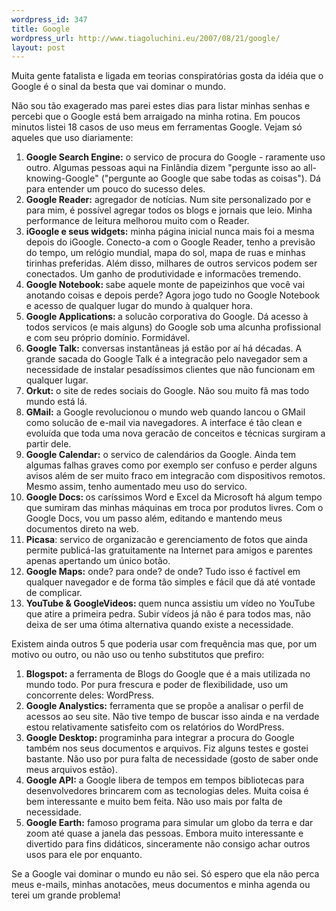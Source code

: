 ```yaml
--- 
wordpress_id: 347
title: Google
wordpress_url: http://www.tiagoluchini.eu/2007/08/21/google/
layout: post
---
```

Muita gente fatalista e ligada em teorias conspiratórias gosta da idéia que o Google é o sinal da besta que vai dominar o mundo.

Não sou tão exagerado mas parei estes dias para listar minhas senhas e percebi que o Google está bem arraigado na minha rotina. Em poucos minutos listei 18 casos de uso meus em ferramentas Google. Vejam só aqueles que uso diariamente:
<ol>
	<li><strong>Google Search Engine:</strong> o servico de procura do Google - raramente uso outro. Algumas pessoas aqui na Finlândia dizem "pergunte isso ao all-knowing-Google" ("pergunte ao Google que sabe todas as coisas"). Dá para entender um pouco do sucesso deles.</li>
	<li><strong>Google Reader:</strong> agregador de notícias. Num site personalizado por e para mim, é possível agregar todos os blogs e jornais que leio. Minha performance de leitura melhorou muito com o Reader.</li>
	<li><strong>iGoogle e seus widgets:</strong> minha página inicial nunca mais foi a mesma depois do iGoogle. Conecto-a com o Google Reader, tenho a previsão do tempo, um relógio mundial, mapa do sol, mapa de ruas e minhas tirinhas preferidas. Além disso, milhares de outros servicos podem ser conectados. Um ganho de produtividade e informacões tremendo.</li>
	<li><strong>Google Notebook: </strong>sabe aquele monte de papeizinhos que você vai anotando coisas e depois perde? Agora jogo tudo no Google Notebook e acesso de qualquer lugar do mundo à qualquer hora.</li>
	<li><strong>Google Applications: </strong>a solucão corporativa do Google. Dá acesso à todos servicos (e mais alguns) do Google sob uma alcunha profissional e com seu próprio domínio. Formidável.</li>
	<li><strong>Google Talk:</strong> conversas instantâneas já estão por aí há décadas. A grande sacada do Google Talk é a integracão pelo navegador sem a necessidade de instalar pesadíssimos clientes que não funcionam em qualquer lugar.</li>
	<li><strong>Orkut:</strong> o site de redes sociais do Google. Não sou muito fã mas todo mundo está lá.</li>
	<li><strong>GMail:</strong> a Google revolucionou o mundo web quando lancou o GMail como solucão de e-mail via navegadores. A interface é tão clean e evoluída que toda uma nova geracão de conceitos e técnicas surgiram a partir dele.</li>
	<li><strong>Google Calendar:</strong> o servico de calendários da Google. Ainda tem algumas falhas graves como por exemplo ser confuso e perder alguns avisos além de ser muito fraco em integracão com dispositivos remotos. Mesmo assim, tenho aumentado meu uso do servico.</li>
	<li><strong>Google Docs: </strong>os caríssimos Word e Excel da Microsoft há algum tempo que sumiram das minhas máquinas em troca por produtos livres. Com o Google Docs, vou um passo além, editando e mantendo meus documentos direto na web.</li>
	<li><strong>Picasa</strong>: servico de organizacão e gerenciamento de fotos que ainda permite publicá-las gratuitamente na Internet para amigos e parentes apenas apertando um único botão.</li>
	<li><strong>Google Maps:</strong> onde? para onde? de onde? Tudo isso é factível em qualquer navegador e de forma tão simples e fácil que dá até vontade de complicar.</li>
	<li><strong>YouTube &amp; GoogleVideos: </strong>quem nunca assistiu um vídeo no YouTube que atire a primeira pedra. Subir vídeos já não é para todos mas, não deixa de ser uma ótima alternativa quando existe a necessidade.</li>
</ol>
Existem ainda outros 5 que poderia usar com frequência mas que, por um motivo ou outro, ou não uso ou tenho substitutos que prefiro:
<ol>
	<li><strong>Blogspot: </strong>a ferramenta de Blogs do Google que é a mais utilizada no mundo todo. Por pura frescura e poder de flexibilidade, uso um concorrente deles: WordPress.</li>
	<li><strong>Google Analystics:</strong> ferramenta que se propõe a analisar o perfil de acessos ao seu site. Não tive tempo de buscar isso ainda e na verdade estou relativamente satisfeito com os relatórios do WordPress.</li>
	<li><strong>Google Desktop: </strong>programinha para integrar a procura do Google também nos seus documentos e arquivos. Fiz alguns testes e gostei bastante. Não uso por pura falta de necessidade (gosto de saber onde meus arquivos estão).</li>
	<li><strong>Google API:</strong> a Google libera de tempos em tempos bibliotecas para desenvolvedores brincarem com as tecnologias deles. Muita coisa é bem interessante e muito bem feita. Não uso mais por falta de necessidade.</li>
	<li><strong>Google Earth:</strong> famoso programa para simular um globo da terra e dar zoom até quase a janela das pessoas. Embora muito interessante e divertido para fins didáticos, sinceramente não consigo achar outros usos para ele por enquanto.</li>
</ol>
Se a Google vai dominar o mundo eu não sei. Só espero que ela não perca meus e-mails, minhas anotacões, meus documentos e minha agenda ou terei um grande problema!

